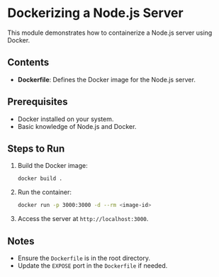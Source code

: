 # Dockerizing a Node.js Server

This module demonstrates how to containerize a Node.js server using Docker.

## Contents

- **Dockerfile**: Defines the Docker image for the Node.js server.

## Prerequisites

- Docker installed on your system.
- Basic knowledge of Node.js and Docker.

## Steps to Run

1. Build the Docker image:
    ```bash
    docker build .
    ```

2. Run the container:
    ```bash
    docker run -p 3000:3000 -d --rm <image-id>
    ```

3. Access the server at `http://localhost:3000`.

## Notes

- Ensure the `Dockerfile` is in the root directory.
- Update the `EXPOSE` port in the `Dockerfile` if needed.
